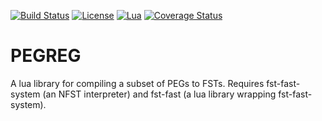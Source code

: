 [![Build Status](https://travis-ci.com/jsalzbergedu/pegreg.svg?branch=master)](https://travis-ci.com/jsalzbergedu/pegreg) 
[![License](http://img.shields.io/badge/Licence-MIT-brightgreen.svg)](LICENSE)
[![Lua](https://img.shields.io/badge/Lua-5.2%2C%205.3-blue.svg)]()
[![Coverage Status](https://coveralls.io/repos/github/jsalzbergedu/pegreg/badge.svg?branch=master)](https://coveralls.io/github/jsalzbergedu/pegreg?branch=master)

# PEGREG
A lua library for compiling a subset of PEGs to FSTs.
Requires fst-fast-system (an NFST interpreter) and fst-fast (a lua library wrapping fst-fast-system).
